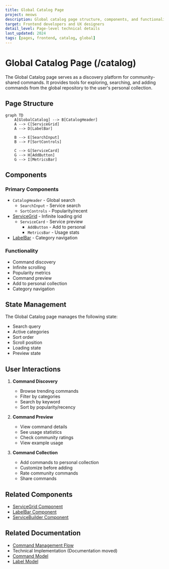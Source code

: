 ```yaml
---
title: Global Catalog Page
project: meows
description: Global catalog page structure, components, and functionality
target: Frontend developers and UX designers
detail_level: Page-level technical details
last_updated: 2024
tags: [pages, frontend, catalog, global]
---
```


# Global Catalog Page (/catalog)

The Global Catalog page serves as a discovery platform for community-shared commands. It provides tools for exploring, searching, and adding commands from the global repository to the user's personal collection.

## Page Structure

```mermaid
graph TD
    A[GlobalCatalog] --> B[CatalogHeader]
    A --> C[ServiceGrid]
    A --> D[LabelBar]

    B --> E[SearchInput]
    B --> F[SortControls]

    C --> G[ServiceCard]
    G --> H[AddButton]
    G --> I[MetricsBar]
```

## Components

### Primary Components

- `CatalogHeader` - Global search
  - `SearchInput` - Service search
  - `SortControls` - Popularity/recent
- [ServiceGrid](../components/ServiceGrid.md) - Infinite loading grid
  - `ServiceCard` - Service preview
    - `AddButton` - Add to personal
    - `MetricsBar` - Usage stats
- [LabelBar](../components/LabelBar.md) - Category navigation

### Functionality

- Command discovery
- Infinite scrolling
- Popularity metrics
- Command preview
- Add to personal collection
- Category navigation

## State Management

The Global Catalog page manages the following state:

- Search query
- Active categories
- Sort order
- Scroll position
- Loading state
- Preview state

## User Interactions

1. **Command Discovery**

   - Browse trending commands
   - Filter by categories
   - Search by keyword
   - Sort by popularity/recency

2. **Command Preview**

   - View command details
   - See usage statistics
   - Check community ratings
   - View example usage

3. **Command Collection**
   - Add commands to personal collection
   - Customize before adding
   - Rate community commands
   - Share commands

## Related Components

- [ServiceGrid Component](../components/ServiceGrid.md)
- [LabelBar Component](../components/LabelBar.md)
- [ServiceBuilder Component](../components/ServiceBuilder.md)

## Related Documentation

- [Command Management Flow](../flows/command-management.md)
- Technical Implementation (Documentation moved)
- [Command Model](../models/command.md)
- [Label Model](../models/label.md)
